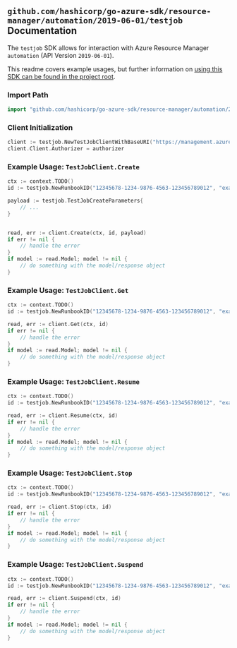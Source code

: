 
## `github.com/hashicorp/go-azure-sdk/resource-manager/automation/2019-06-01/testjob` Documentation

The `testjob` SDK allows for interaction with Azure Resource Manager `automation` (API Version `2019-06-01`).

This readme covers example usages, but further information on [using this SDK can be found in the project root](https://github.com/hashicorp/go-azure-sdk/tree/main/docs).

### Import Path

```go
import "github.com/hashicorp/go-azure-sdk/resource-manager/automation/2019-06-01/testjob"
```


### Client Initialization

```go
client := testjob.NewTestJobClientWithBaseURI("https://management.azure.com")
client.Client.Authorizer = authorizer
```


### Example Usage: `TestJobClient.Create`

```go
ctx := context.TODO()
id := testjob.NewRunbookID("12345678-1234-9876-4563-123456789012", "example-resource-group", "automationAccountValue", "runbookValue")

payload := testjob.TestJobCreateParameters{
	// ...
}


read, err := client.Create(ctx, id, payload)
if err != nil {
	// handle the error
}
if model := read.Model; model != nil {
	// do something with the model/response object
}
```


### Example Usage: `TestJobClient.Get`

```go
ctx := context.TODO()
id := testjob.NewRunbookID("12345678-1234-9876-4563-123456789012", "example-resource-group", "automationAccountValue", "runbookValue")

read, err := client.Get(ctx, id)
if err != nil {
	// handle the error
}
if model := read.Model; model != nil {
	// do something with the model/response object
}
```


### Example Usage: `TestJobClient.Resume`

```go
ctx := context.TODO()
id := testjob.NewRunbookID("12345678-1234-9876-4563-123456789012", "example-resource-group", "automationAccountValue", "runbookValue")

read, err := client.Resume(ctx, id)
if err != nil {
	// handle the error
}
if model := read.Model; model != nil {
	// do something with the model/response object
}
```


### Example Usage: `TestJobClient.Stop`

```go
ctx := context.TODO()
id := testjob.NewRunbookID("12345678-1234-9876-4563-123456789012", "example-resource-group", "automationAccountValue", "runbookValue")

read, err := client.Stop(ctx, id)
if err != nil {
	// handle the error
}
if model := read.Model; model != nil {
	// do something with the model/response object
}
```


### Example Usage: `TestJobClient.Suspend`

```go
ctx := context.TODO()
id := testjob.NewRunbookID("12345678-1234-9876-4563-123456789012", "example-resource-group", "automationAccountValue", "runbookValue")

read, err := client.Suspend(ctx, id)
if err != nil {
	// handle the error
}
if model := read.Model; model != nil {
	// do something with the model/response object
}
```
